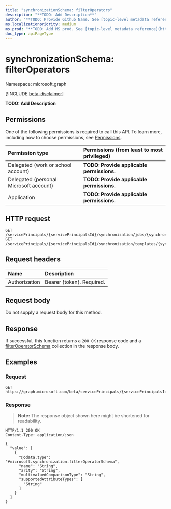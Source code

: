 ```yaml
---
title: "synchronizationSchema: filterOperators"
description: "**TODO: Add Description**"
author: "**TODO: Provide Github Name. See [topic-level metadata reference](https://msgo.azurewebsites.net/add/document/guidelines/metadata.html#topic-level-metadata)**"
ms.localizationpriority: medium
ms.prod: "**TODO: Add MS prod. See [topic-level metadata reference](https://msgo.azurewebsites.net/add/document/guidelines/metadata.html#topic-level-metadata)**"
doc_type: apiPageType
---
```


# synchronizationSchema: filterOperators
Namespace: microsoft.graph

[!INCLUDE [beta-disclaimer](../../includes/beta-disclaimer.md)]

**TODO: Add Description**

## Permissions
One of the following permissions is required to call this API. To learn more, including how to choose permissions, see [Permissions](/graph/permissions-reference).

|Permission type|Permissions (from least to most privileged)|
|:---|:---|
|Delegated (work or school account)|**TODO: Provide applicable permissions.**|
|Delegated (personal Microsoft account)|**TODO: Provide applicable permissions.**|
|Application|**TODO: Provide applicable permissions.**|

## HTTP request

<!-- {
  "blockType": "ignored"
}
-->
``` http
GET /servicePrincipals/{servicePrincipalsId}/synchronization/jobs/{synchronizationJobId}/schema/filterOperators
GET /servicePrincipals/{servicePrincipalsId}/synchronization/templates/{synchronizationTemplateId}/schema/filterOperators
```

## Request headers
|Name|Description|
|:---|:---|
|Authorization|Bearer {token}. Required.|

## Request body
Do not supply a request body for this method.

## Response

If successful, this function returns a `200 OK` response code and a [filterOperatorSchema](../resources/filteroperatorschema.md) collection in the response body.

## Examples

### Request
<!-- {
  "blockType": "request",
  "name": "synchronizationschema_filteroperators"
}
-->
``` http
GET https://graph.microsoft.com/beta/servicePrincipals/{servicePrincipalsId}/synchronization/jobs/{synchronizationJobId}/schema/filterOperators
```


### Response
>**Note:** The response object shown here might be shortened for readability.
<!-- {
  "blockType": "response",
  "truncated": true,
  "@odata.type": "Collection(microsoft.synchronization.filterOperatorSchema)"
}
-->
``` http
HTTP/1.1 200 OK
Content-Type: application/json

{
  "value": [
    {
      "@odata.type": "#microsoft.synchronization.filterOperatorSchema",
      "name": "String",
      "arity": "String",
      "multivaluedComparisonType": "String",
      "supportedAttributeTypes": [
        "String"
      ]
    }
  ]
}
```

